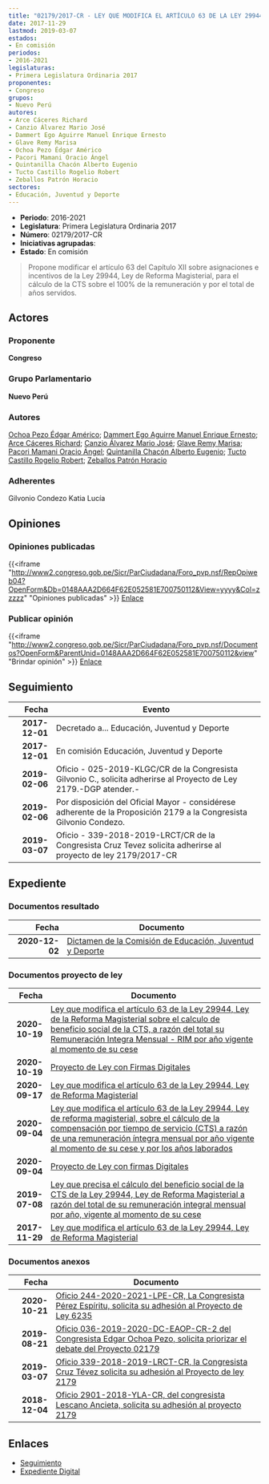 ```yaml
---
title: "02179/2017-CR - LEY QUE MODIFICA EL ARTÍCULO 63 DE LA LEY 29944, LEY DE REFORMA MAGISTERIAL"
date: 2017-11-29
lastmod: 2019-03-07
estados:
- En comisión
periodos:
- 2016-2021
legislaturas:
- Primera Legislatura Ordinaria 2017
proponentes:
- Congreso
grupos:
- Nuevo Perú
autores:
- Arce Cáceres Richard
- Canzio Álvarez Mario José
- Dammert Ego Aguirre Manuel Enrique Ernesto
- Glave Remy Marisa
- Ochoa Pezo Édgar Américo
- Pacori Mamani Oracio Ángel
- Quintanilla Chacón Alberto Eugenio
- Tucto Castillo Rogelio Robert
- Zeballos Patrón Horacio
sectores:
- Educación, Juventud y Deporte
---
```

- **Periodo**: 2016-2021
- **Legislatura**: Primera Legislatura Ordinaria 2017
- **Número**: 02179/2017-CR
- **Iniciativas agrupadas**: 
- **Estado**: En comisión

> Propone modificar el artículo 63 del Capítulo XII sobre asignaciones e incentivos de la Ley 29944, Ley de Reforma Magisterial, para el cálculo de la CTS sobre el 100% de la remuneración y por el total de años servidos.


## Actores

### Proponente

**Congreso**

### Grupo Parlamentario

**Nuevo Perú**

### Autores

[Ochoa Pezo Édgar Américo](mailto:mailto:eochoa@congreso.gob.pe); [Dammert Ego Aguirre Manuel Enrique Ernesto](mailto:mailto:mdammert@congreso.gob.pe); [Arce Cáceres Richard](mailto:mailto:rarce@congreso.gob.pe); [Canzio Álvarez Mario José](mailto:mailto:mcanzio@congreso.gob.pe); [Glave Remy Marisa](mailto:mailto:mglave@congreso.gob.pe); [Pacori Mamani Oracio Ángel](mailto:mailto:opacori@congreso.gob.pe); [Quintanilla Chacón Alberto Eugenio](mailto:mailto:aquintanilla@congreso.gob.pe); [Tucto Castillo Rogelio Robert](mailto:mailto:rtucto@congreso.gob.pe); [Zeballos Patrón Horacio](mailto:mailto:hzeballos@congreso.gob.pe)

### Adherentes

Gilvonio Condezo Katia Lucía

## Opiniones

### Opiniones publicadas

{{<iframe "http://www2.congreso.gob.pe/Sicr/ParCiudadana/Foro_pvp.nsf/RepOpiweb04?OpenForm&Db=0148AAA2D664F62E052581E700750112&View=yyyy&Col=zzzzz" "Opiniones publicadas" >}}
[Enlace](http://www2.congreso.gob.pe/Sicr/ParCiudadana/Foro_pvp.nsf/RepOpiweb04?OpenForm&Db=0148AAA2D664F62E052581E700750112&View=yyyy&Col=zzzzz)

### Publicar opinión

{{<iframe "http://www2.congreso.gob.pe/Sicr/ParCiudadana/Foro_pvp.nsf/Documentos?OpenForm&ParentUnid=0148AAA2D664F62E052581E700750112&view" "Brindar opinión" >}}
[Enlace](http://www2.congreso.gob.pe/Sicr/ParCiudadana/Foro_pvp.nsf/Documentos?OpenForm&ParentUnid=0148AAA2D664F62E052581E700750112&view)


## Seguimiento

| Fecha | Evento |
|------:|--------|
| **2017-12-01** | Decretado a... Educación, Juventud y Deporte |
| **2017-12-01** | En comisión Educación, Juventud y Deporte |
| **2019-02-06** | Oficio - 025-2019-KLGC/CR de la Congresista Gilvonio C., solicita adherirse al Proyecto de Ley 2179.-DGP atender.- |
| **2019-02-06** | Por disposición del Oficial Mayor - considérese adherente de la Proposición 2179 a la Congresista Gilvonio Condezo. |
| **2019-03-07** | Oficio - 339-2018-2019-LRCT/CR de la Congresista Cruz Tevez solicita adherirse al proyecto de ley 2179/2017-CR |

## Expediente

### Documentos resultado

| Fecha | Documento |
|------:|-----------|
| **2020-12-02** | [Dictamen de la Comisión de Educación, Juventud y Deporte](https://leyes.congreso.gob.pe/Documentos/2016_2021/Dictamenes/Proyectos_de_Ley/02179DC10MAY-20201202.pdf) |

### Documentos proyecto de ley

| Fecha | Documento |
|------:|-----------|
| **2020-10-19** | [Ley que modifica el artículo 63 de la Ley 29944, Ley de la Reforma Magisterial sobre el calculo de beneficio social de la CTS, a razón del total su Remuneración Integra Mensual - RIM por año vigente al momento de su cese](http://www.leyes.congreso.gob.pe/Documentos/2016_2021/Proyectos_de_Ley_y_de_Resoluciones_Legislativas/PL06488-20201019.pdf) |
| **2020-10-19** | [Proyecto de Ley con Firmas Digitales](http://www.leyes.congreso.gob.pe/Documentos/2016_2021/Proyectos_de_Ley_y_de_Resoluciones_Legislativas/Proyectos_Firmas_digitales/PL06488.pdf) |
| **2020-09-17** | [Ley que modifica el artículo 63 de la Ley 29944, Ley de Reforma Magisterial](http://www.leyes.congreso.gob.pe/Documentos/2016_2021/Proyectos_de_Ley_y_de_Resoluciones_Legislativas/PL06235-20200917.pdf) |
| **2020-09-04** | [Ley que modifica el artículo 63 de la Ley 29944, Ley de reforma magisterial, sobre el cálculo de la compensación por tiempo de servicio (CTS) a razón de una remuneración íntegra mensual por año vigente al momento de su cese y por los años laborados](http://www.leyes.congreso.gob.pe/Documentos/2016_2021/Proyectos_de_Ley_y_de_Resoluciones_Legislativas/PL06126-20200904.pdf) |
| **2020-09-04** | [Proyecto de Ley con firmas Digitales](http://www.leyes.congreso.gob.pe/Documentos/2016_2021/Proyectos_de_Ley_y_de_Resoluciones_Legislativas/Proyectos_Firmas_digitales/PL06126.pdf) |
| **2019-07-08** | [Ley que precisa el cálculo del beneficio social de la CTS de la Ley 29944, Ley de Reforma Magisterial a razón del total de su remuneración integral mensual por año, vigente al momento de su cese](http://www.leyes.congreso.gob.pe/Documentos/2016_2021/Proyectos_de_Ley_y_de_Resoluciones_Legislativas/PL0453420190708..pdf) |
| **2017-11-29** | [Ley que modifica el artículo 63 de la Ley 29944, Ley de Reforma Magisterial](http://www.leyes.congreso.gob.pe/Documentos/2016_2021/Proyectos_de_Ley_y_de_Resoluciones_Legislativas/PL0217920171129..PDF) |

### Documentos anexos

| Fecha | Documento |
|------:|-----------|
| **2020-10-21** | [Oficio 244-2020-2021-LPE-CR, La Congresista Pérez Espíritu, solicita su adhesión al Proyecto de Ley 6235](http://www.leyes.congreso.gob.pe/Documentos/2016_2021/Adhesiones/Proyectos_de_Ley/OFICIO-244-2020-2021-LPE-CR.pdf) |
| **2019-08-21** | [Oficio 036-2019-2020-DC-EAOP-CR-2 del Congresista Edgar Ochoa Pezo, solicita priorizar el debate del Proyecto 02179](http://www.leyes.congreso.gob.pe/Documentos/2016_2021/Oficios/Congresistas/OFICIO-036-2019-2020-DC-EAOP-CR-2.pdf) |
| **2019-03-07** | [Oficio 339-2018-2019-LRCT-CR, la Congresista Cruz Tévez solicita su adhesión al Proyecto de ley 2179](http://www.leyes.congreso.gob.pe/Documentos/2016_2021/Adhesiones/Proyectos_de_Ley/OFICIO-339-2018-2019-LRCT-CR.pdf) |
| **2018-12-04** | [Oficio 2901-2018-YLA-CR, del congresista Lescano Ancieta, solicita su adhesión al proyecto 2179](http://www.leyes.congreso.gob.pe/Documentos/2016_2021/Adhesiones/Proyectos_de_Ley/OFICIO-2901-2018-YLA-CR.pdf) |

## Enlaces

- [Seguimiento](http://www2.congreso.gob.pe/Sicr/TraDocEstProc/CLProLey2016.nsf/f7fff46988ca05b1052578e100829cc7/f5313e0a7df33a1a052581e70068563a?OpenDocument)
- [Expediente Digital](http://www2.congreso.gob.pe/Sicr/TraDocEstProc/Expvirt_2011.nsf/visbusqptramdoc1621/02179?opendocument)

